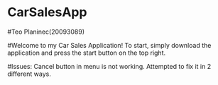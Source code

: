 # CarSalesApp

#Teo Planinec(20093089)

#Welcome to my Car Sales Application! To start, simply download the application and press the start button on the top right.

#Issues: Cancel button in menu is not working. Attempted to fix it in 2 different ways.
